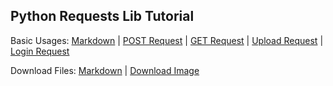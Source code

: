 ## Python Requests Lib Tutorial

Basic Usages: [Markdown](req_basic.md) | [POST Request](req_basic_post.py) | [GET Request](req_basic_get.py) | [Upload Request](req_basic_upload.py) | [Login Request](req_basic_login.py)

Download Files: [Markdown](req_download.md) | [Download Image](req_download.py)